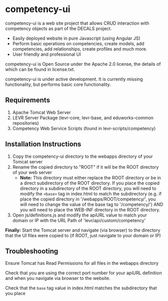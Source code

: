 competency-ui
=============

competency-ui is a web site project that allows CRUD interaction with competency objects as part of the DECALS project.

* Easily deployed website in pure Javascript (using Angular JS)
* Perform basic operations on competencies, create models, add competencies, add relationships, create profiles and much more.
* User friendly and professional UI

competency-ui is Open Source under the Apache 2.0 license, the details of which can be found in license.txt.

competency-ui is under active development. It is currently missing functionality, but performs basic core functionality.

Requirements
------------
1. Apache Tomcat Web Server
2. LEVR Server Package (levr-core, levr-base, and eduworks-common repositories)
3. Competency Web Service Scripts (found in levr-scripts/competency)

Installation Instructions
-------------------------
1. Copy the competency-ui directory to the webapps directory of your Tomcat
server
2. Rename the copied directory to "ROOT" if it will be the ROOT directory of
your web server  
    - **Note:** This directory must either replace the ROOT directory or be 
 	in a direct subdirectory of the ROOT directory. If you place the copied 
 	directory in a subdirectory of the ROOT directory, you will need to modify
 	the `<base>` tag in index.html to match the subdirectory (e.g. if place the
 	copied directory in '/webapps/ROOT/competency/', you will need to change 
 	the value of the base tag to '/competency/') AND you will need to place the
 	WEB-INF directory in the ROOT directory.
3. Open js/definitions.js and modify the apiURL value to match your domain or
IP with the URL Path of 'levr/api/custom/competency'

**Finally:** Start the Tomcat server and navigate (via browser) to the 
directory that the UI files were copied to (if ROOT, just navigate to your
domain or IP)

Troubleshooting
---------------
Ensure Tomcat has Read Permissions for all files in the webapps directory

Check that you are using the correct port number for your apiURL definition
and when you navigate via browser to the website.

Check that the `base` tag value in index.html matches the subdirectory that you place
